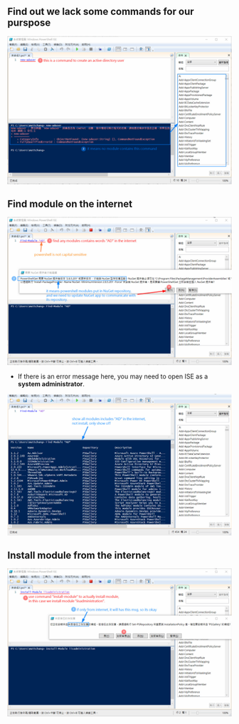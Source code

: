 ## **Find out we lack some commands for our purspose**

![Alt new-aduser](pic/bandicam%202022-10-07%2009-31-36-099.jpg)

## **Find module on the internet**

![Alt find-module](pic/bandicam%202022-10-07%2009-36-29-210.jpg)

- If there is an error message here, you may need to open ISE as a **system administrator**.

![Alt show modules in internet](pic/bandicam%202022-10-07%2009-39-02-879.jpg)

## **Install module from the internet**

![Alt install modules from internet](pic/bandicam%202022-10-07%2009-42-55-747.jpg)
